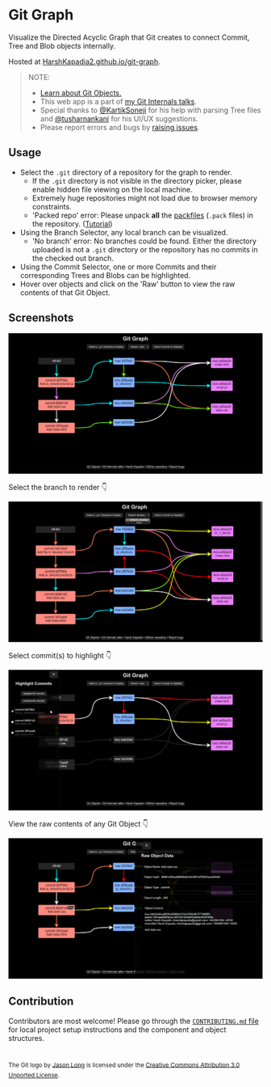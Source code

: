 # Git Graph

Visualize the Directed Acyclic Graph that Git creates to connect Commit, Tree and Blob objects internally.

Hosted at [HarshKapadia2.github.io/git-graph](https://harshkapadia2.github.io/git-graph).

> NOTE:
>
> -   [Learn about Git Objects.](https://git.harshkapadia.me/#_git_objects)
> -   This web app is a part of [my Git Internals talks](https://talks.harshkapadia.me/git_internals).
> -   Special thanks to [@KartikSoneji](https://github.com/KartikSoneji) for his help with parsing Tree files and [@tusharnankani](https://github.com/tusharnankani) for his UI/UX suggestions.
> -   Please report errors and bugs by [raising issues](https://github.com/HarshKapadia2/git-graph/issues).

## Usage

-   Select the `.git` directory of a repository for the graph to render.
    -   If the `.git` directory is not visible in the directory picker, please enable hidden file viewing on the local machine.
    -   Extremely huge repositories might not load due to browser memory constraints.
    -   'Packed repo' error: Please unpack **all** the [packfiles](https://git.harshkapadia.me/#_the_pack_directory) (`.pack` files) in the repository. ([Tutorial](https://www.youtube.com/watch?v=cauIy20JhFs))
-   Using the Branch Selector, any local branch can be visualized.
    -   'No branch' error: No branches could be found. Either the directory uploaded is not a `.git` directory or the repository has no commits in the checked out branch.
-   Using the Commit Selector, one or more Commits and their corresponding Trees and Blobs can be highlighted.
-   Hover over objects and click on the 'Raw' button to view the raw contents of that Git Object.

## Screenshots

![](repo-img/sample-std.png)

Select the branch to render 👇

![](repo-img/sample-branch-selector.png)

Select commit(s) to highlight 👇

![](repo-img/sample-commit-selector.png)

View the raw contents of any Git Object 👇

![](repo-img/sample-raw-object-data.png)

## Contribution

Contributors are most welcome! Please go through the [`CONTRIBUTING.md` file](CONTRIBUTING.md) for local project setup instructions and the component and object structures.

<br />

<sub>
	The Git logo by <a href="https://twitter.com/jasonlong">Jason Long</a> is licensed under the <a href="https://creativecommons.org/licenses/by/3.0/legalcode">Creative Commons Attribution 3.0 Unported License</a>.
</sub>

